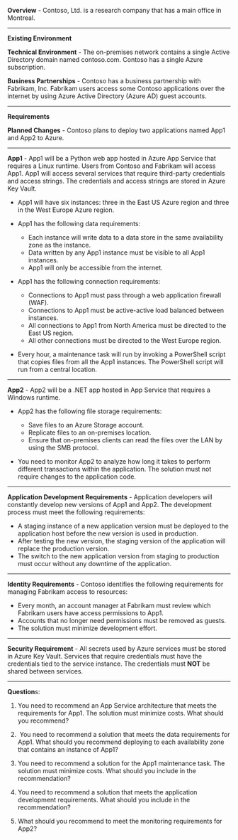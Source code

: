 **Overview** - Contoso, Ltd. is a research company that has a main office in Montreal.

---

**Existing Environment**

**Technical Environment** - The on-premises network contains a single Active Directory domain named contoso.com. Contoso has a single Azure subscription.

**Business Partnerships** - Contoso has a business partnership with Fabrikam, Inc. Fabrikam users access some Contoso applications over the internet by using Azure Active Directory (Azure AD) guest accounts.

---

**Requirements**

**Planned Changes** - Contoso plans to deploy two applications named App1 and App2 to Azure.

---

**App1** - App1 will be a Python web app hosted in Azure App Service that requires a Linux runtime. Users from Contoso and Fabrikam will access App1. App1 will access several services that require third-party credentials and access strings. The credentials and access strings are stored in Azure Key Vault.

- App1 will have six instances: three in the East US Azure region and three in the West Europe Azure region.
    
- App1 has the following data requirements:
    
    - Each instance will write data to a data store in the same availability zone as the instance.
    - Data written by any App1 instance must be visible to all App1 instances.
    - App1 will only be accessible from the internet.
    
- App1 has the following connection requirements:
    
    - Connections to App1 must pass through a web application firewall (WAF).
    - Connections to App1 must be active-active load balanced between instances.
    - All connections to App1 from North America must be directed to the East US region.
    - All other connections must be directed to the West Europe region.
- Every hour, a maintenance task will run by invoking a PowerShell script that copies files from all the App1 instances. The PowerShell script will run from a central location.
    

---

**App2** - App2 will be a .NET app hosted in App Service that requires a Windows runtime.

- App2 has the following file storage requirements:
    
    - Save files to an Azure Storage account.
    - Replicate files to an on-premises location.
    - Ensure that on-premises clients can read the files over the LAN by using the SMB protocol.
- You need to monitor App2 to analyze how long it takes to perform different transactions within the application. The solution must not require changes to the application code.
    

---

**Application Development Requirements** - Application developers will constantly develop new versions of App1 and App2. The development process must meet the following requirements:

- A staging instance of a new application version must be deployed to the application host before the new version is used in production.
- After testing the new version, the staging version of the application will replace the production version.
- The switch to the new application version from staging to production must occur without any downtime of the application.

---

**Identity Requirements** - Contoso identifies the following requirements for managing Fabrikam access to resources:

- Every month, an account manager at Fabrikam must review which Fabrikam users have access permissions to App1.
- Accounts that no longer need permissions must be removed as guests.
- The solution must minimize development effort.

---

**Security Requirement** - All secrets used by Azure services must be stored in Azure Key Vault. Services that require credentials must have the credentials tied to the service instance. The credentials must **NOT** be shared between services.

---
**Question**s:

1. You need to recommend an App Service architecture that meets the requirements for App1. The solution must minimize costs. What should you recommend?



2.  You need to recommend a solution that meets the data requirements for App1. What should you recommend deploying to each availability zone that contains an instance of App1?



3. You need to recommend a solution for the App1 maintenance task. The solution must minimize costs. What should you include in the recommendation? 



4. You need to recommend a solution that meets the application development requirements. What should you include in the recommendation?



5. What should you recommend to meet the monitoring requirements for App2?